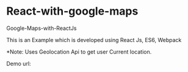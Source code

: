 # React-with-google-maps


Google-Maps-with-ReactJs

This is an Example which is developed using React Js, ES6, Webpack

*Note: Uses Geolocation Api to get user Current location.

Demo url:
